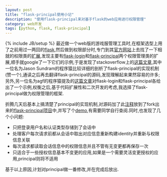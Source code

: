 ```yaml
---
layout: post
title: "flask-principal使用小记"
description: "使用flask-principal来对基于flask的web应用进行权限管理"
category: web开发
tags: [python, flask, flask-principal]
---
```

{% include JB/setup %}
最近做一个web版的游戏服管理工具时,在框架选型上用了之前用过一两回的[flask](http://flask.pocoo.org/),然后做到权限部分时,专门到其[官方网站](http://flask.pocoo.org/)上去找了一下相就的权限类的[扩展](http://flask.pocoo.org/extensions/),发现主要有[flask-login](https://github.com/maxcountryman/flask-login)和[flask-principal](https://github.com/ahall/flask-principal)两个权限管理类的扩展,顺手就google了一下它们的示例,于是发现了stackoverflow上的[这篇文章](http://stackoverflow.com/questions/7050137/flask-principal-tutorial-auth-authr),其中一位名为Jason Sundram的程序猿比较详细的剖析了flask-principal的实现机制(赞一个),通读之后再去翻译flask-principal的源码,发现理解起来果然容易的许多;另外,另一位名为agf的程序猿提及的[这篇文章](http://terse-words.blogspot.com/2011/06/flask-extensions-for-authorization-with.html)对flask-login和flask-principal各给出了一个示例,权衡之后,基于代码扩展性和二次开发的考虑,我选择了flask-principal做为权限管理的框架.

折腾几天后基本上搞清楚了principal的实现机制,对源码加了此[注释](https://github.com/jhezjkp/flask-principal/blob/master/flaskext/principal.py)放到了fork出来的[flask-principal项目](https://github.com/jhezjkp/flask-principal)中,并写了个[demo](https://github.com/jhezjkp/flask-principal/blob/master/demo/simpleDemo.py),有需要同学自行查阅.同时,也发现了几个小问题:

+ 只把登录用户名和认证类型存储到了会话中
+ 处理客户每次请求前都从会话中取出对应信息重新构建identity并重新与权限信息关联
+ 每次请求都读取会话信息中的权限信息并且不管有无变更都再保存一次
+ 只适合于一些授权信息基本不变更的应用,如果是一个需要灵活变更授权的应用,principal则将不适用

基于以上原因,计划对principal做一番修改,并在完成后放出.